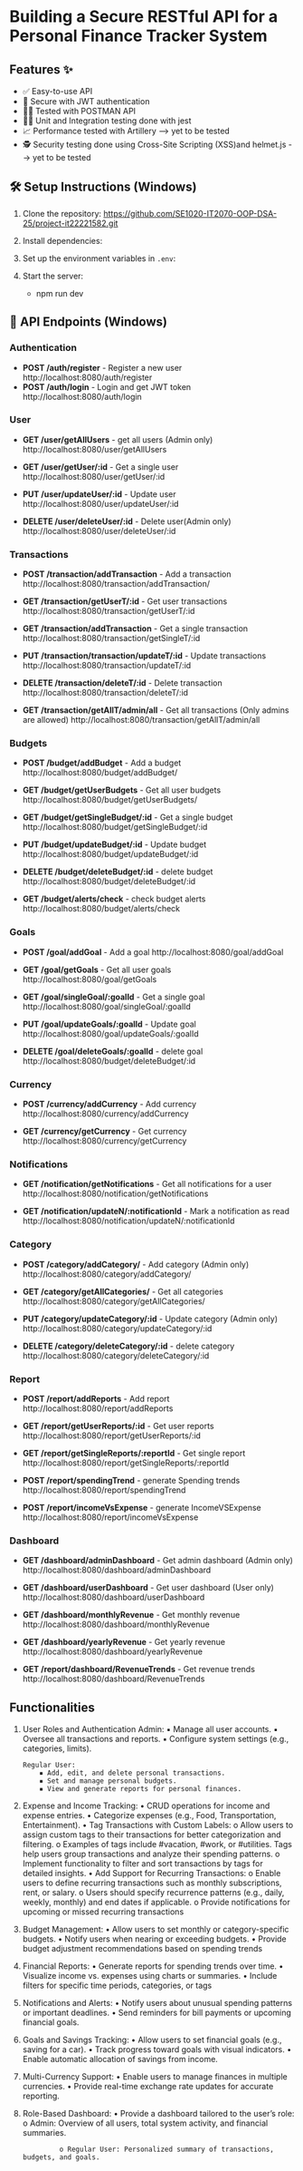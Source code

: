 # Building a Secure RESTful API for a Personal Finance Tracker System

## Features ✨
- ✅ Easy-to-use API
- 🔐 Secure with JWT authentication
- 👨‍🏫 Tested with POSTMAN API
- 👨‍🔧 Unit and Integration testing done with jest
- 📈 Performance tested with Artillery --> yet to be tested
- 🕵️ Security testing done using Cross-Site Scripting (XSS)and helmet.js --> yet to be tested

## 🛠️ Setup Instructions (Windows)
1. Clone the repository:
        https://github.com/SE1020-IT2070-OOP-DSA-25/project-it22221582.git

2. Install dependencies:

3. Set up the environment variables in `.env`:

4. Start the server:
    - npm run dev

## 🚀 API Endpoints (Windows)

### Authentication

- **POST /auth/register** - Register a new user 
 http://localhost:8080/auth/register
- **POST /auth/login** - Login and get JWT token
http://localhost:8080/auth/login

### User

- **GET /user/getAllUsers** - get all users (Admin only)
http://localhost:8080/user/getAllUsers

- **GET /user/getUser/:id** - Get a single user
http://localhost:8080/user/getUser/:id

- **PUT /user/updateUser/:id** - Update user
http://localhost:8080/user/updateUser/:id

- **DELETE /user/deleteUser/:id** - Delete user(Admin only)
http://localhost:8080/user/deleteUser/:id

### Transactions

- **POST /transaction/addTransaction** - Add a transaction
http://localhost:8080/transaction/addTransaction/

- **GET /transaction/getUserT/:id** - Get user transactions
http://localhost:8080/transaction/getUserT/:id

- **GET /transaction/addTransaction** - Get a single transaction
http://localhost:8080/transaction/getSingleT/:id

- **PUT /transaction/transaction/updateT/:id** - Update transactions
http://localhost:8080/transaction/updateT/:id

- **DELETE /transaction/deleteT/:id** - Delete transaction
http://localhost:8080/transaction/deleteT/:id

- **GET /transaction/getAllT/admin/all** - Get all transactions (Only admins are allowed)
http://localhost:8080/transaction/getAllT/admin/all

### Budgets

- **POST /budget/addBudget** - Add a budget
http://localhost:8080/budget/addBudget/

- **GET /budget/getUserBudgets** - Get all user budgets
http://localhost:8080/budget/getUserBudgets/

- **GET /budget/getSingleBudget/:id** - Get a single budget
http://localhost:8080/budget/getSingleBudget/:id

- **PUT /budget/updateBudget/:id** - Update budget
http://localhost:8080/budget/updateBudget/:id

- **DELETE /budget/deleteBudget/:id** - delete budget
http://localhost:8080/budget/deleteBudget/:id

- **GET /budget/alerts/check** - check budget alerts
http://localhost:8080/budget/alerts/check


### Goals

- **POST /goal/addGoal** - Add a goal
http://localhost:8080/goal/addGoal

- **GET /goal/getGoals** - Get all user goals
http://localhost:8080/goal/getGoals

- **GET /goal/singleGoal/:goalId** - Get a single goal
http://localhost:8080/goal/singleGoal/:goalId

- **PUT /goal/updateGoals/:goalId** - Update goal
http://localhost:8080/goal/updateGoals/:goalId

- **DELETE /goal/deleteGoals/:goalId** - delete goal
http://localhost:8080/budget/deleteBudget/:id

### Currency

- **POST /currency/addCurrency** - Add currency
http://localhost:8080/currency/addCurrency

- **GET /currency/getCurrency** - Get currency
http://localhost:8080/currency/getCurrency

### Notifications

- **GET /notification/getNotifications** - Get all notifications for a user
http://localhost:8080/notification/getNotifications

- **GET /notification/updateN/:notificationId** - Mark a notification as read
http://localhost:8080/notification/updateN/:notificationId

### Category

- **POST /category/addCategory/** - Add category (Admin only)
http://localhost:8080/category/addCategory/

- **GET /category/getAllCategories/** - Get all categories
http://localhost:8080/category/getAllCategories/

- **PUT /category/updateCategory/:id** - Update category (Admin only)
http://localhost:8080/category/updateCategory/:id

- **DELETE /category/deleteCategory/:id** - delete category
http://localhost:8080/category/deleteCategory/:id

### Report

- **POST /report/addReports** - Add report
http://localhost:8080/report/addReports

- **GET /report/getUserReports/:id** - Get user reports
http://localhost:8080/report/getUserReports/:id

- **GET /report/getSingleReports/:reportId** - Get single report
http://localhost:8080/report/getSingleReports/:reportId

- **POST /report/spendingTrend** - generate Spending trends
http://localhost:8080/report/spendingTrend

- **POST /report/incomeVsExpense** - generate IncomeVSExpense
http://localhost:8080/report/incomeVsExpense


### Dashboard

- **GET /dashboard/adminDashboard** - Get admin dashboard (Admin only)
http://localhost:8080/dashboard/adminDashboard

- **GET /dashboard/userDashboard** - Get user dashboard (User only)
http://localhost:8080/dashboard/userDashboard

- **GET /dashboard/monthlyRevenue** - Get monthly revenue
http://localhost:8080/dashboard/monthlyRevenue

- **GET /dashboard/yearlyRevenue** - Get yearly revenue
http://localhost:8080/dashboard/yearlyRevenue

- **GET /report/dashboard/RevenueTrends** - Get revenue trends
http://localhost:8080/dashboard/RevenueTrends

## Functionalities

1.  User Roles and Authentication
        Admin:
            ▪ Manage all user accounts.
            ▪ Oversee all transactions and reports.
            ▪ Configure system settings (e.g., categories, limits).

        Regular User:
            ▪ Add, edit, and delete personal transactions.
            ▪ Set and manage personal budgets.
            ▪ View and generate reports for personal finances.

2. Expense and Income Tracking:
    • CRUD operations for income and expense entries.
    • Categorize expenses (e.g., Food, Transportation, Entertainment).
    • Tag Transactions with Custom Labels:
            o Allow users to assign custom tags to their transactions for better categorization and 
            filtering.
            o Examples of tags include #vacation, #work, or #utilities. Tags help users group 
            transactions and analyze their spending patterns.
            o Implement functionality to filter and sort transactions by tags for detailed insights.
    • Add Support for Recurring Transactions:
            o Enable users to define recurring transactions such as monthly subscriptions, rent, 
            or salary.
            o Users should specify recurrence patterns (e.g., daily, weekly, monthly) and end 
            dates if applicable.
            o Provide notifications for upcoming or missed recurring transactions

3. Budget Management:
        • Allow users to set monthly or category-specific budgets.
        • Notify users when nearing or exceeding budgets.
        • Provide budget adjustment recommendations based on spending trends

4. Financial Reports:
        • Generate reports for spending trends over time.
        • Visualize income vs. expenses using charts or summaries.
        • Include filters for specific time periods, categories, or tags

5. Notifications and Alerts:
        • Notify users about unusual spending patterns or important deadlines.
        • Send reminders for bill payments or upcoming financial goals.
6. Goals and Savings Tracking:
        • Allow users to set financial goals (e.g., saving for a car).
        • Track progress toward goals with visual indicators.
        • Enable automatic allocation of savings from income.
7. Multi-Currency Support:
        • Enable users to manage finances in multiple currencies.
        • Provide real-time exchange rate updates for accurate reporting.

8. Role-Based Dashboard:
        • Provide a dashboard tailored to the user’s role:
                o Admin: Overview of all users, total system activity, and financial summaries.

                o Regular User: Personalized summary of transactions, budgets, and goals.

